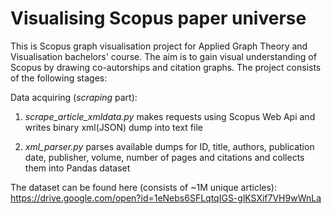 # Visualising Scopus paper universe
This is Scopus graph visualisation project for Applied Graph Theory and Visualisation bachelors' course. The aim is to gain visual understanding of Scopus by drawing co-autorships and citation graphs. The project consists of the following stages:

Data acquiring (<i>scraping</i> part):

1. <i>scrape_article_xmldata.py</i> makes requests using Scopus Web Api and writes binary xml(JSON) dump into text file

2. <i>xml_parser.py</i> parses available dumps for ID, title, authors, publication date, publisher, volume, number of pages and citations and collects them into Pandas dataset

The dataset can be found here (consists of ~1M unique articles): https://drive.google.com/open?id=1eNebs6SFLqtqIGS-glKSXif7VH9wWnLa
